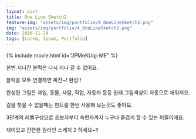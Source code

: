 ```yaml
---
layout: post
title: One Line Sketch2
feature-img: "assets/img/portfolio/4_OneLineSketch2.png"
img: "assets/img/portfolio/4_OneLineSketch2.png"
date: 2016-11-24
tags: [Lorem, Ipsum, Portfolio]
---
```


{% include movie.html id="JPMeKUqj-ME" %}  

한번 지나간 블럭은 다시 지나 갈 수 없어요.

블럭을 모두 연결하면 짜잔~! 완성!!

완성된 그림은 과일, 동물, 사람, 직업, 자동차 등등 원래 그림색상이 자동으로 채워져요.

길을 찾을 수 없을때는 힌트를 한번 사용해 보는것도 좋아요.

3단계의 레벨구성으로 초보자부터 숙련자까지 누구나 즐겁게 할 수 있는 퍼즐이에요.

재미있고 간편한 원라인 스케치 2 하세요~!!

